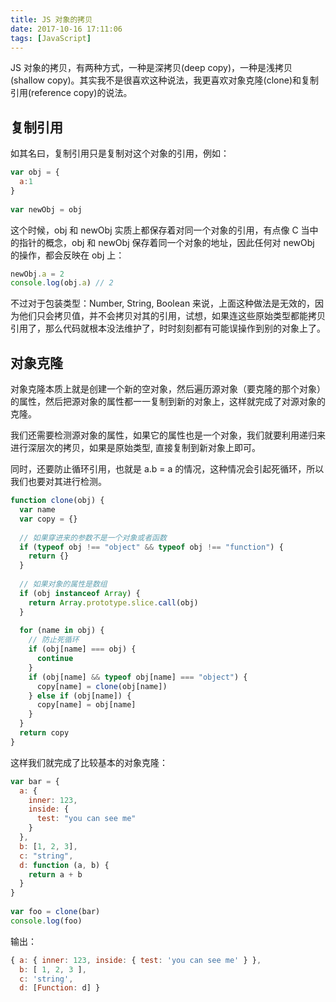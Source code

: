 ```yaml
---
title: JS 对象的拷贝
date: 2017-10-16 17:11:06
tags: [JavaScript]
---
```


JS 对象的拷贝，有两种方式，一种是深拷贝(deep copy)，一种是浅拷贝(shallow copy)。其实我不是很喜欢这种说法，我更喜欢对象克隆(clone)和复制引用(reference copy)的说法。

## 复制引用

如其名曰，复制引用只是复制对这个对象的引用，例如：

``` js
var obj = {
  a:1
}
 
var newObj = obj
```

这个时候，obj 和 newObj 实质上都保存着对同一个对象的引用，有点像 C 当中的指针的概念，obj 和 newObj 保存着同一个对象的地址，因此任何对 newObj 的操作，都会反映在 obj 上：

``` js
newObj.a = 2
console.log(obj.a) // 2
```

不过对于包装类型：Number, String, Boolean 来说，上面这种做法是无效的，因为他们只会拷贝值，并不会拷贝对其的引用，试想，如果连这些原始类型都能拷贝引用了，那么代码就根本没法维护了，时时刻刻都有可能误操作到别的对象上了。

## 对象克隆

对象克隆本质上就是创建一个新的空对象，然后遍历源对象（要克隆的那个对象）的属性，然后把源对象的属性都一一复制到新的对象上，这样就完成了对源对象的克隆。

我们还需要检测源对象的属性，如果它的属性也是一个对象，我们就要利用递归来进行深层次的拷贝，如果是原始类型, 直接复制到新对象上即可。

同时，还要防止循环引用，也就是 a.b = a 的情况，这种情况会引起死循环，所以我们也要对其进行检测。

``` js
function clone(obj) {
  var name
  var copy = {}
 
  // 如果穿进来的参数不是一个对象或者函数
  if (typeof obj !== "object" && typeof obj !== "function") {
    return {}
  }
 
  // 如果对象的属性是数组
  if (obj instanceof Array) {
    return Array.prototype.slice.call(obj)
  }
 
  for (name in obj) {
    // 防止死循环
    if (obj[name] === obj) {
      continue
    }
    if (obj[name] && typeof obj[name] === "object") {
      copy[name] = clone(obj[name])
    } else if (obj[name]) {
      copy[name] = obj[name]
    }
  }
  return copy
}
```

这样我们就完成了比较基本的对象克隆：

``` js
var bar = {
  a: {
    inner: 123,
    inside: {
      test: "you can see me"
    }
  },
  b: [1, 2, 3],
  c: "string",
  d: function (a, b) {
    return a + b
  }
}
 
var foo = clone(bar)
console.log(foo)
```

输出：

``` js
{ a: { inner: 123, inside: { test: 'you can see me' } },
  b: [ 1, 2, 3 ],
  c: 'string',
  d: [Function: d] }
```
